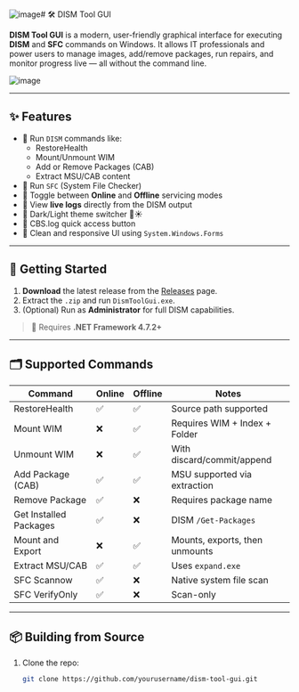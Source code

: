 ![image](https://github.com/user-attachments/assets/b6b5a4e6-4cba-4e67-aba9-27e93c54e622)# 🛠️ DISM Tool GUI

**DISM Tool GUI** is a modern, user-friendly graphical interface for executing **DISM** and **SFC** commands on Windows. It allows IT professionals and power users to manage images, add/remove packages, run repairs, and monitor progress live — all without the command line.

![image](https://github.com/user-attachments/assets/a2cc6a40-5c5d-45de-9c72-150fc4b902ab)


---

## ✨ Features

- 🔹 Run `DISM` commands like:
  - RestoreHealth
  - Mount/Unmount WIM
  - Add or Remove Packages (CAB)
  - Extract MSU/CAB content
- 🔹 Run `SFC` (System File Checker)
- 🔹 Toggle between **Online** and **Offline** servicing modes
- 🔹 View **live logs** directly from the DISM output
- 🔹 Dark/Light theme switcher 🌙☀️
- 🔹 CBS.log quick access button
- 🔹 Clean and responsive UI using `System.Windows.Forms`

---

## 🚀 Getting Started

1. **Download** the latest release from the [Releases](https://github.com/emmandesu/DISMToolGUI/releases) page.
2. Extract the `.zip` and run `DismToolGui.exe`.
3. (Optional) Run as **Administrator** for full DISM capabilities.

> 📌 Requires **.NET Framework 4.7.2+**

---

## 🗂️ Supported Commands

| Command                | Online | Offline | Notes                           |
|------------------------|--------|---------|---------------------------------|
| RestoreHealth          | ✅     | ✅      | Source path supported           |
| Mount WIM              | ❌     | ✅      | Requires WIM + Index + Folder   |
| Unmount WIM            | ❌     | ✅      | With discard/commit/append      |
| Add Package (CAB)      | ✅     | ✅      | MSU supported via extraction    |
| Remove Package         | ✅     | ❌      | Requires package name           |
| Get Installed Packages | ✅     | ❌      | DISM `/Get-Packages`            |
| Mount and Export       | ❌     | ✅      | Mounts, exports, then unmounts  |
| Extract MSU/CAB        | ✅     | ✅      | Uses `expand.exe`               |
| SFC Scannow            | ✅     | ❌      | Native system file scan         |
| SFC VerifyOnly         | ✅     | ❌      | Scan-only                       |

---

## 📦 Building from Source

1. Clone the repo:
   ```bash
   git clone https://github.com/yourusername/dism-tool-gui.git
